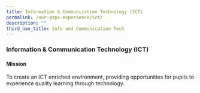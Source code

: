 ```yaml
---
title: Information & Communication Technology (ICT)
permalink: /our-gsps-experience/ict/
description: ""
third_nav_title: Info and Communication Tech
---
```

### **Information & Communication Technology (ICT)**
#### **Mission**
To create an ICT enriched environment, providing opportunities for pupils to experience quality learning through technology.